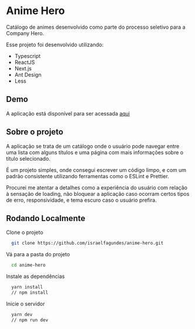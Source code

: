 
# Anime Hero

Catálogo de animes desenvolvido como parte do processo seletivo para a Company Hero.

Esse projeto foi desenvolvido utilizando:

- Typescript
- ReactJS
- Next.js
- Ant Design
- Less


## Demo

A aplicação está disponível para ser acessada [aqui](https://anime-hero.vercel.app)


## Sobre o projeto

A aplicação se trata de um catálogo onde o usuário pode navegar entre uma lista com alguns títulos e uma página com mais informações sobre o título selecionado.

É um projeto simples, onde consegui escrever um código limpo, e com um padrão consistente utilizando ferramentas como o ESLint e Prettier.

Procurei me atentar a detalhes como a experiência do usuário com relação à sensação de loading, não bloquear a aplicação caso ocorram certos tipos de erro, responsividade, e tema escuro caso o usuário prefira.


## Rodando Localmente

Clone o projeto

```bash
  git clone https://github.com/israelfagundes/anime-hero.git
```

Vá para a pasta do projeto

```bash
  cd anime-hero
```

Instale as dependências

```bash
  yarn install
  // npm install
```

Inicie o servidor

```bash
  yarn dev
  // npm run dev
```

